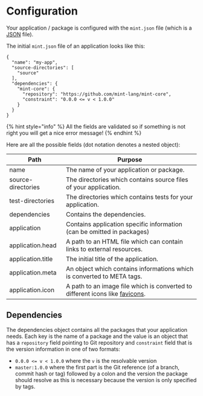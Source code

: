 # Configuration

Your application / package is configured with the `mint.json` file \(which is a [JSON](https://en.wikipedia.org/wiki/JSON) file\).

The initial `mint.json` file of an application looks like this:

```text
{
  "name": "my-app",
  "source-directories": [
    "source"
  ],
  "dependencies": {
    "mint-core": {
      "repository": "https://github.com/mint-lang/mint-core",
      "constraint": "0.0.0 <= v < 1.0.0"
    }
  }
}
```

{% hint style="info" %}
All the fields are validated so if something is not right you will get a nice error message!
{% endhint %}

Here are all the possible fields \(dot notation denotes a nested object\):

| Path | Purpose |
| --- | --- |
| name | The name of your application or package. |
| source-directories | The directories which contains source files of your application. |
| test-directories | The directories which contains tests for your application. |
| dependencies | Contains the dependencies. |
| application | Contains application specific information \(can be omitted in packages\) |
| application.head | A path to an HTML file which can contain links to external resources. |
| application.title | The initial title of the application. |
| application.meta | An object which contains informations which is converted to META tags. |
| application.icon | A path to an image file which is converted to different icons like [favicons](https://en.wikipedia.org/wiki/Favicon). |

## Dependencies

The dependencies object contains all the packages that your application needs. Each key is the name of a package and the value is an object that has a `repository` field pointing to Git repository and `constraint` field that is the version information in one of two formats:

* `0.0.0 <= v < 1.0.0` where the `v` is the resolvable version
* `master:1.0.0` where the first part is the Git reference \(of a branch, commit hash or tag\) followed by a colon and the version the package should resolve as this is necessary because the version is only specified by tags.

